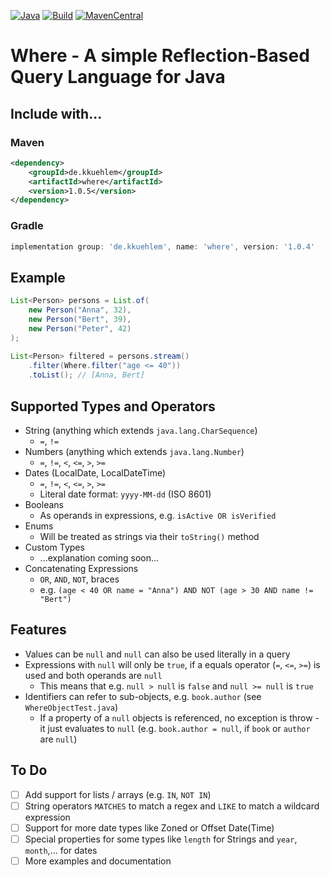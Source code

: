 [![Java](https://img.shields.io/badge/Java-%23ED8B00.svg?logo=openjdk&logoColor=white)](#)
[![Build](https://github.com/KKuehlem/Where/actions/workflows/maven.yml/badge.svg)](#)
[![MavenCentral](https://img.shields.io/maven-central/v/de.kkuehlem/where)](https://central.sonatype.com/artifact/de.kkuehlem/where)

# Where - A simple Reflection-Based Query Language for Java

## Include with...

### Maven
```xml
<dependency>
    <groupId>de.kkuehlem</groupId>
    <artifactId>where</artifactId>
    <version>1.0.5</version>
</dependency>
```

### Gradle
```groovy
implementation group: 'de.kkuehlem', name: 'where', version: '1.0.4'
```

## Example
```java
List<Person> persons = List.of(
    new Person("Anna", 32),
    new Person("Bert", 39),
    new Person("Peter", 42)
);
        
List<Person> filtered = persons.stream()
    .filter(Where.filter("age <= 40"))
    .toList(); // [Anna, Bert]
```

## Supported Types and Operators
* String (anything which extends `java.lang.CharSequence`)
    * `=`, `!=`
* Numbers (anything which extends `java.lang.Number`)
    * `=`, `!=`, `<`, `<=`, `>`, `>=`
* Dates (LocalDate, LocalDateTime)
    * `=`, `!=`, `<`, `<=`, `>`, `>=`
    * Literal date format: `yyyy-MM-dd` (ISO 8601)
* Booleans
    * As operands in expressions, e.g. `isActive OR isVerified`
* Enums
    * Will be treated as strings via their `toString()` method
* Custom Types
    * ...explanation coming soon...
* Concatenating Expressions
    * `OR`, `AND`, `NOT`, braces
    * e.g. `(age < 40 OR name = "Anna") AND NOT (age > 30 AND name != "Bert")`

## Features
* Values can be `null` and `null` can also be used literally in a query
* Expressions with `null` will only be `true`, if a equals operator (`=`, `<=`, `>=`) is used and both operands are `null`
    * This means that e.g. `null > null` is `false` and `null >= null` is `true`
* Identifiers can refer to sub-objects, e.g. `book.author` (see `WhereObjectTest.java`)
    * If a property of a `null` objects is referenced, no exception is throw - it just evaluates to `null` (e.g. `book.author = null`, if `book` or `author` are `null`)

## To Do
- [ ] Add support for lists / arrays (e.g. `IN`, `NOT IN`)
- [ ] String operators `MATCHES` to match a regex and `LIKE` to match a wildcard expression
- [ ] Support for more date types like Zoned or Offset Date(Time)
- [ ] Special properties for some types like `length` for Strings and `year`, `month`,... for dates
- [ ] More examples and documentation